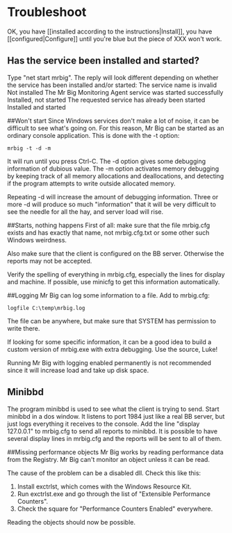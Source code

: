 # Troubleshoot

OK, you have [[installed according to the instructions|Install]], you have [[configured|Configure]] until you're blue but the piece of XXX won't work.

## Has the service been installed and started?
Type "net start mrbig". The reply will look different depending on whether the service has been installed and/or started:
The service name is invalid 	Not installed
The Mr Big Monitoring Agent service was started successfully 	Installed, not started
The requested service has already been started 	Installed and started

##Won't start
Since Windows services don't make a lot of noise, it can be difficult to see what's going on. For this reason, Mr Big can be started as an ordinary console application. This is done with the -t option:

    mrbig -t -d -m

It will run until you press Ctrl-C. The -d option gives some debugging information of dubious value. The -m option activates memory debugging by keeping track of all memory allocations and deallocations, and detecting if the program attempts to write outside allocated memory.

Repeating -d will increase the amount of debugging information. Three or more -d will produce so much "information" that it will be very difficult to see the needle for all the hay, and server load will rise.

##Starts, nothing happens
First of all: make sure that the file mrbig.cfg exists and has exactly that name, not mrbig.cfg.txt or some other such Windows weirdness.

Also make sure that the client is configured on the BB server. Otherwise the reports may not be accepted.

Verify the spelling of everything in mrbig.cfg, especially the lines for display and machine. If possible, use minicfg to get this information automatically.

##Logging
Mr Big can log some information to a file. Add to mrbig.cfg:

    logfile C:\temp\mrbig.log

The file can be anywhere, but make sure that SYSTEM has permission to write there.

If looking for some specific information, it can be a good idea to build a custom version of mrbig.exe with extra debugging. Use the source, Luke!

Running Mr Big with logging enabled permanently is not recommended since it will increase load and take up disk space.

## Minibbd
The program minibbd is used to see what the client is trying to send. Start minibbd in a dos window. It listens to port 1984 just like a real BB server, but just logs everything it receives to the console. Add the line "display 127.0.0.1" to mrbig.cfg to send all reports to minibbd. It is possible to have several display lines in mrbig.cfg and the reports will be sent to all of them.

##Missing performance objects
Mr Big works by reading performance data from the Registry. Mr Big can't monitor an object unless it can be read.

The cause of the problem can be a disabled dll. Check this like this:

1. Install exctrlst, which comes with the Windows Resource Kit.
1. Run exctrlst.exe and go through the list of "Extensible Performance Counters". 
1. Check the square for "Performance Counters Enabled" everywhere. 

Reading the objects should now be possible.

